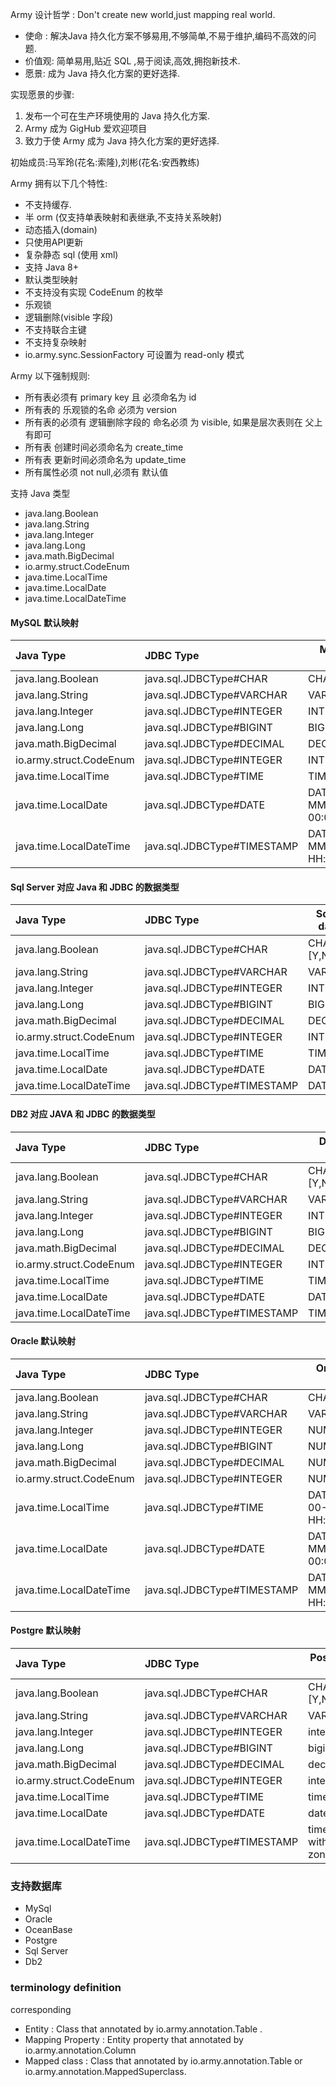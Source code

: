 Army 设计哲学 : Don't create new world,just mapping real world.

* 使命 : 解决Java 持久化方案不够易用,不够简单,不易于维护,编码不高效的问题.
* 价值观: 简单易用,贴近 SQL ,易于阅读,高效,拥抱新技术.
* 愿景: 成为 Java 持久化方案的更好选择.

实现愿景的步骤:

1. 发布一个可在生产环境使用的 Java 持久化方案.
2. Army 成为 GigHub 爱欢迎项目
3. 致力于使 Army 成为 Java 持久化方案的更好选择.

初始成员:马军玲(花名:索隆),刘彬(花名:安西教练)


Army 拥有以下几个特性:

* 不支持缓存.
* 半 orm (仅支持单表映射和表继承,不支持关系映射)
* 动态插入(domain)
* 只使用API更新
* 复杂静态 sql (使用 xml)
* 支持 Java 8+
* 默认类型映射
* 不支持没有实现 CodeEnum 的枚举
* 乐观锁
* 逻辑删除(visible 字段)
* 不支持联合主键
* 不支持复杂映射
* io.army.sync.SessionFactory 可设置为 read-only 模式

Army 以下强制规则:

* 所有表必须有 primary key 且 必须命名为 id
* 所有表的 乐观锁的名命 必须为 version
* 所有表的必须有 逻辑删除字段的 命名必须 为 visible, 如果是层次表则在 父上有即可
* 所有表 创建时间必须命名为 create_time
* 所有表 更新时间必须命名为 update_time
* 所有属性必须 not null,必须有 默认值

支持 Java 类型

* java.lang.Boolean
* java.lang.String
* java.lang.Integer
* java.lang.Long
* java.math.BigDecimal
* io.army.struct.CodeEnum
* java.time.LocalTime
* java.time.LocalDate
* java.time.LocalDateTime

#### MySQL 默认映射

| Java Type                 |                           JDBC Type          | MySQL Data Type                |   
| :------------------------ | :--------------------------------------------|--------------------------------|   
| java.lang.Boolean         | java.sql.JDBCType#CHAR                       |  CHAR(1), [Y,N]                |   
| java.lang.String          | java.sql.JDBCType#VARCHAR                    |  VARCHAR                       |   
| java.lang.Integer         | java.sql.JDBCType#INTEGER                    |  INT                           |   
| java.lang.Long            | java.sql.JDBCType#BIGINT                     |  BIGINT                        |   
| java.math.BigDecimal      | java.sql.JDBCType#DECIMAL                    |  DECIMAL(14,2)                 |   
| io.army.struct.CodeEnum   | java.sql.JDBCType#INTEGER                    |  INT                           |      
| java.time.LocalTime       | java.sql.JDBCType#TIME                       |  TIME                          |   
| java.time.LocalDate       | java.sql.JDBCType#DATE                       |  DATE  (uuuu-MM-dd 00:00:00)   |   
| java.time.LocalDateTime   | java.sql.JDBCType#TIMESTAMP                  |  DATETIME(uuuu-MM-dd HH:mm:ss) |   

#### Sql Server 对应 Java 和 JDBC 的数据类型

| Java Type                 |                           JDBC Type          | Sql Server data type    |     
| :------------------------ | :--------------------------------------------|-------------------------|     
| java.lang.Boolean         | java.sql.JDBCType#CHAR                       | CHAR(1), [Y,N]          |     
| java.lang.String          | java.sql.JDBCType#VARCHAR                    | VARCHAR(n)              |     
| java.lang.Integer         | java.sql.JDBCType#INTEGER                    | INT(n)                  |     
| java.lang.Long            | java.sql.JDBCType#BIGINT                     | BIGINT(n)               |     
| java.math.BigDecimal      | java.sql.JDBCType#DECIMAL                    | DECIMAL(p,s)            | 
| io.army.struct.CodeEnum   | java.sql.JDBCType#INTEGER                    | INT(n)                  |              
| java.time.LocalTime       | java.sql.JDBCType#TIME                       | TIME                    |     
| java.time.LocalDate       | java.sql.JDBCType#DATE                       | DATE                    |     
| java.time.LocalDateTime   | java.sql.JDBCType#TIMESTAMP                  | DATETIME                |     

#### DB2 对应 JAVA 和 JDBC 的数据类型

| Java Type                 |                           JDBC Type          | DB2 data type           |     
| :------------------------ | :--------------------------------------------|-------------------------|     
| java.lang.Boolean         | java.sql.JDBCType#CHAR                       | CHAR(1), [Y,N]          |     
| java.lang.String          | java.sql.JDBCType#VARCHAR                    | VARCHAR(n)              |     
| java.lang.Integer         | java.sql.JDBCType#INTEGER                    | INT(n)                  |     
| java.lang.Long            | java.sql.JDBCType#BIGINT                     | BIGINT(n)               |     
| java.math.BigDecimal      | java.sql.JDBCType#DECIMAL                    | DECIMAL(p,s)            |
| io.army.struct.CodeEnum   | java.sql.JDBCType#INTEGER                    | INT(n)                  |             
| java.time.LocalTime       | java.sql.JDBCType#TIME                       | TIME                    |     
| java.time.LocalDate       | java.sql.JDBCType#DATE                       | DATE                    |     
| java.time.LocalDateTime   | java.sql.JDBCType#TIMESTAMP                  | TIMESTAMP               |     

#### Oracle 默认映射

| Java Type                 |                           JDBC Type          | Oracle Data Type              |  
| :------------------------ | :--------------------------------------------|-------------------------------|
| java.lang.Boolean         | java.sql.JDBCType#CHAR                       |  CHAR(1), [Y,N]               |
| java.lang.String          | java.sql.JDBCType#VARCHAR                    |  VARCHAR                      |
| java.lang.Integer         | java.sql.JDBCType#INTEGER                    |  NUMBER(11)                   |
| java.lang.Long            | java.sql.JDBCType#BIGINT                     |  NUMBER(20)                   |
| java.math.BigDecimal      | java.sql.JDBCType#DECIMAL                    |  NUMBER(14,2)                 |
| io.army.struct.CodeEnum   | java.sql.JDBCType#INTEGER                    |  NUMBER(11)                   |    
| java.time.LocalTime       | java.sql.JDBCType#TIME                       |  DATE  (1970-00-00 HH:mm:ss)  |  
| java.time.LocalDate       | java.sql.JDBCType#DATE                       |  DATE  (uuuu-MM-dd 00:00:00)  |  
| java.time.LocalDateTime   | java.sql.JDBCType#TIMESTAMP                  |  DATE  (uuuu-MM-dd HH:mm:ss)  |  

#### Postgre 默认映射

| Java Type                 |                           JDBC Type          | Postgre Data Type             |
| :------------------------ | :--------------------------------------------|-------------------------------|
| java.lang.Boolean         | java.sql.JDBCType#CHAR                       |  CHAR(1), [Y,N]               |
| java.lang.String          | java.sql.JDBCType#VARCHAR                    |  VARCHAR                      |
| java.lang.Integer         | java.sql.JDBCType#INTEGER                    |  integer                      |
| java.lang.Long            | java.sql.JDBCType#BIGINT                     |  bigint                       |
| java.math.BigDecimal      | java.sql.JDBCType#DECIMAL                    |  decimal(14,2)                |
| io.army.struct.CodeEnum   | java.sql.JDBCType#INTEGER                    |  integer                      | 
| java.time.LocalTime       | java.sql.JDBCType#TIME                       |  time                         |
| java.time.LocalDate       | java.sql.JDBCType#DATE                       |  date                         |
| java.time.LocalDateTime   | java.sql.JDBCType#TIMESTAMP                  |  timestamp  without time zone |

### 支持数据库

* MySql
* Oracle
* OceanBase
* Postgre
* Sql Server
* Db2

### terminology definition

corresponding

* Entity : Class that annotated by io.army.annotation.Table .
* Mapping Property : Entity property that annotated by io.army.annotation.Column
* Mapped class : Class that annotated by io.army.annotation.Table or io.army.annotation.MappedSuperclass.



